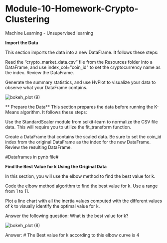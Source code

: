 # Module-10-Homework-Crypto-Clustering
Machine Learning - Unsupervised learning

**Import the Data**

This section imports the data into a new DataFrame. It follows these steps:

Read the “crypto_market_data.csv” file from the Resources folder into a DataFrame, and use index_col="coin_id" to set the cryptocurrency name as the index. Review the DataFrame.

Generate the summary statistics, and use HvPlot to visualize your data to observe what your DataFrame contains.

![bokeh_plot (9)](https://user-images.githubusercontent.com/117589787/216177720-77c8f864-7b04-41be-b246-80b8bfbe92ad.png)

** Prepare the Data**
This section prepares the data before running the K-Means algorithm. It follows these steps:

Use the StandardScaler module from scikit-learn to normalize the CSV file data. This will require you to utilize the fit_transform function.

Create a DataFrame that contains the scaled data. Be sure to set the coin_id index from the original DataFrame as the index for the new DataFrame. Review the resulting DataFrame.

#Dataframes in pynb file#

**Find the Best Value for k Using the Original Data**

In this section, you will use the elbow method to find the best value for k.

Code the elbow method algorithm to find the best value for k. Use a range from 1 to 11.

Plot a line chart with all the inertia values computed with the different values of k to visually identify the optimal value for k.

Answer the following question: What is the best value for k?

![bokeh_plot (8)](https://user-images.githubusercontent.com/117589787/216178813-e203c61b-5c5a-4723-ba5c-e50b5b79453b.png)

Answer: # The Best value for k according to this elbow curve is 4

